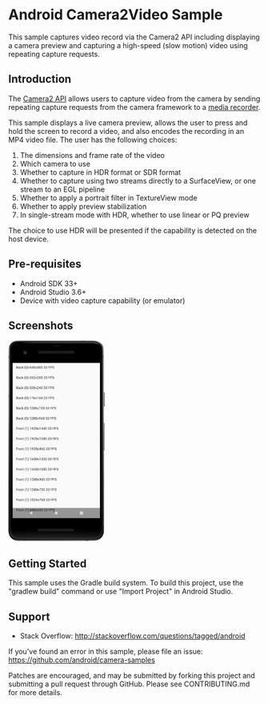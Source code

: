 
Android Camera2Video Sample
===========================

This sample captures video record via the Camera2 API including displaying
a camera preview and capturing a high-speed (slow motion) video using
repeating capture requests.

Introduction
------------

The [Camera2 API][1] allows users to capture video from the camera by
sending repeating capture requests from the camera framework to a
[media recorder][2].

This sample displays a live camera preview, allows the user to
press and hold the screen to record a video, and also encodes the recording
in an MP4 video file. The user has the following choices:

1) The dimensions and frame rate of the video
2) Which camera to use
3) Whether to capture in HDR format or SDR format
4) Whether to capture using two streams directly to a SurfaceView, or one stream to an EGL pipeline
5) Whether to apply a portrait filter in TextureView mode
6) Whether to apply preview stabilization
7) In single-stream mode with HDR, whether to use linear or PQ preview

The choice to use HDR will be presented if the capability is detected on the host device.

[1]: https://developer.android.com/reference/android/hardware/camera2/package-summary.html
[2]: https://developer.android.com/reference/android/media/MediaRecorder

Pre-requisites
--------------

- Android SDK 33+
- Android Studio 3.6+
- Device with video capture capability (or emulator)

Screenshots
-------------

<img src="screenshots/main.png" height="400" alt="Screenshot"/>

Getting Started
---------------

This sample uses the Gradle build system. To build this project, use the
"gradlew build" command or use "Import Project" in Android Studio.

Support
-------

- Stack Overflow: http://stackoverflow.com/questions/tagged/android

If you've found an error in this sample, please file an issue:
https://github.com/android/camera-samples

Patches are encouraged, and may be submitted by forking this project and
submitting a pull request through GitHub. Please see CONTRIBUTING.md for more details.
